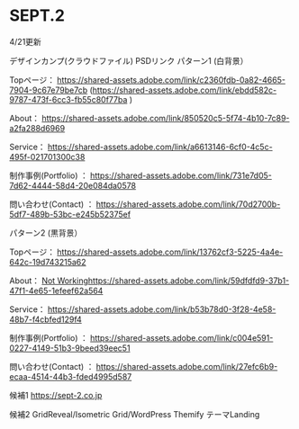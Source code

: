# SEPT.2
4/21更新

デザインカンプ(クラウドファイル) PSDリンク
パターン1 (白背景）

Topページ：
 https://shared-assets.adobe.com/link/c2360fdb-0a82-4665-7904-9c67e79be7cb
 (https://shared-assets.adobe.com/link/ebdd582c-9787-473f-6cc3-fb55c80f77ba )

About：
https://shared-assets.adobe.com/link/850520c5-5f74-4b10-7c89-a2fa288d6969

Service： https://shared-assets.adobe.com/link/a6613146-6cf0-4c5c-495f-021701300c38

制作事例(Portfolio) ：
https://shared-assets.adobe.com/link/731e7d05-7d62-4444-58d4-20e084da0578

問い合わせ(Contact) ：
https://shared-assets.adobe.com/link/70d2700b-5df7-489b-53bc-e245b52375ef



パターン2 (黒背景）

Topページ：
https://shared-assets.adobe.com/link/13762cf3-5225-4a4e-642c-19d743215a62

About：
<a href="">Not Working</a>https://shared-assets.adobe.com/link/59dfdfd9-37b1-47f1-4e65-1efeef62a564

Service：
https://shared-assets.adobe.com/link/b53b78d0-3f28-4e58-48b7-f4cbfed129f4

制作事例(Portfolio) ：
https://shared-assets.adobe.com/link/c004e591-0227-4149-51b3-9beed39eec51

問い合わせ(Contact) ：
https://shared-assets.adobe.com/link/27efc6b9-ecaa-4514-44b3-fded4995d587





候補1
https://sept-2.co.jp

候補2
GridReveal/Isometric Grid/WordPress Themify テーマLanding 
